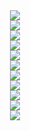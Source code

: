 <div align="center">
  <div>
    <img src="https://github.com/user-attachments/assets/1e79bfac-0eee-4354-ab9f-0679aac06035">
  </div>
  <div>
    <img src="https://github.com/user-attachments/assets/dbd14318-2821-41e4-b81c-38afde338b99">
  </div>
  <div>
    <img src="https://github.com/user-attachments/assets/1448da71-ab9e-4d22-bac2-7206e393c7d6">
  </div>
  <div>
    <img src="https://github.com/user-attachments/assets/763cb04e-b12e-49b4-b9d1-de959bd4e058">
  </div>
  <div>
    <img src="https://github.com/user-attachments/assets/3448dc97-1c78-44aa-890a-83e30ba1ecbb">
  </div>
  <div>
    <img src="https://github.com/user-attachments/assets/75048212-210a-4235-9e0b-cb2cdc8c6313">
  </div>
  <div>
    <img src="https://github.com/user-attachments/assets/ce037ec3-1a33-4302-87f3-aaf82ac748df">
  </div>
  <div>
    <img src="https://github.com/user-attachments/assets/73de9ddc-9cb8-4d8d-83c5-772e8a89b748">
  </div>
  <div>
    <img src="https://github.com/user-attachments/assets/d2f42c4b-9437-467f-b3b2-c231946c20b2">
  </div>
  <div>
    <img src="https://github.com/user-attachments/assets/07833317-1152-4931-8e76-b1a8c85695c0">
  </div>
  <div>
    <img src="https://github.com/user-attachments/assets/28a91fb6-2a39-46e4-867a-f80b08f43c78">
  </div>
</div>
